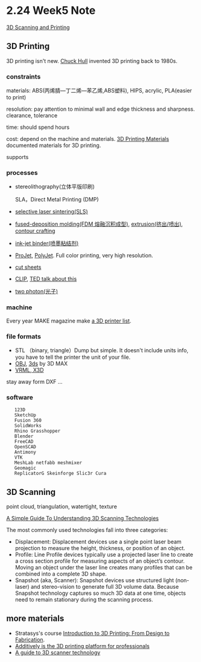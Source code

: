 # 2.24 Week5 Note

[3D Scanning and Printing](http://academy.cba.mit.edu/classes/scanning_printing/index.html)

## 3D Printing

3D printing isn't new. [Chuck Hull](http://www.3dsystems.com/30-years-innovation) invented 3D printing back to 1980s.



### constraints

materials: ABS(丙烯腈—丁二烯—苯乙烯,ABS塑料), HIPS, acrylic, PLA(easier to print)

resolution: pay attention to minimal wall and edge thickness and sharpness. clearance, tolerance

time: should spend hours

cost: depend on the machine and materials. [3D Printing Materials](http://www.shapeways.com/materials) documented materials for 3D printing.

supports


      
### processes   

- stereolithography(立体平版印刷)
	
	SLA，Direct Metal Printing (DMP)
	
- [selective laser sintering(SLS)](http://www.3dsystems.com/3d-printers/production/overview)
- [fused-deposition molding(FDM 熔融沉积成型)](http://www.stratasys.com/3d-printers), [extrusion(挤出/喷出)](http://web.media.mit.edu/~neri/MATTER.MEDIA/Publications/Additive%20Manufacturing%20of%20Optically%20Transparent%20Glass.pdf), [contour crafting](http://www.contourcrafting.org/)
- [ink-jet binder(喷墨粘结剂)](http://www.3dsystems.com/3d-printers/personal/overview)
- [ProJet](http://www.3dsystems.com/3d-printers/professional/overview), [PolyJet](http://www.stratasys.com/3d-printers/design-series/objet260-connex3). Full color printing, very high resolution.
- [cut sheets](http://www.mcortechnologies.com/)
- [CLIP](http://carbon3d.com/), [TED talk about this](https://www.ted.com/talks/joe_desimone_what_if_3d_printing_was_25x_faster)
- [two photon(光子)](http://www.nanoscribe.de/en/applications/micro-rapid-prototyping/)

### machine

Every year MAKE magazine make [a 3D printer list](http://makezine.com/2015/11/04/digital-fabrication-shootout-winners/).

### file formats

- STL （binary, triangle）Dump but simple. It doesn't include units info, you have to tell the printer the unit of your file. 
- [OBJ](http://usa.autodesk.com/alias/), [3ds](http://usa.autodesk.com/3ds-max/) by 3D MAX
- [VRML, X3D](http://www.web3d.org/x3d-vrml-most-widely-used-3d-formats)

stay away form DXF ...

### software

```
   123D
   SketchUp
   Fusion 360
   SolidWorks
   Rhino Grasshopper
   Blender
   FreeCAD
   OpenSCAD
   Antimony
   VTK
   MeshLab netfabb meshmixer
   Geomagic
   ReplicatorG Skeinforge Slic3r Cura
```

## 3D Scanning

point cloud, triangulation, watertight, texture

[A Simple Guide To Understanding 3D Scanning Technologies](http://lmi3d.com/sites/default/files/EBOOK_A_Simple_Guide_To_3D.pdf)

The most commonly used technologies fall into three categories: 

- Displacement: Displacement devices use a single point laser beam
projection to measure the height, thickness, or position of
an object. 
- Profile: Line Profile devices typically use a projected laser line
to create a cross section profile for measuring aspects
of an object’s contour. Moving an object under the laser
line creates many profiles that can be combined into a
complete 3D shape.
- Snapshot (aka, Scanner): Snapshot devices use structured light (non-laser) and
stereo-vision to generate full 3D volume data. Because
Snapshot technology captures so much 3D data at one
time, objects need to remain stationary during the
scanning process.

## more materials

- Stratasys's course [Introduction to 3D Printing: From Design to Fabrication](http://www.stratasys.com/industries/education/educators/curriculum/downloads). 
- [Additively is the 3D printing platform for professionals](https://www.additively.com/en/)
- [A guide to 3D scanner technology](http://www.rapidform.com/3d-scanners/)